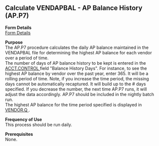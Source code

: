 ##  Calculate VENDAPBAL - AP Balance History (AP.P7)

<PageHeader />

**Form Details**  
[ Form Details ](AP-P7-1/README.md)   

**Purpose**  
The AP.P7 procedure calculates the daily AP balance maintained in the
VENDAPBAL file for determining the highest AP balance for each vendor over a
period of time.  
The number of days of AP balance history to be kept is entered in the [ ACCT.CONTROL ](../../../../rover/AP-OVERVIEW/AP-ENTRY/ACCT-CONTROL/README.md) field "Balance History Days". For instance, to see the highest AP balance by vendor over the past year, enter 365. It will be a rolling period of time. Note, if you increase the time period, the missing days cannot be automatically recaptured. It will build up to the # days specified. If you decrease the number, the next time AP.P7 runs, it will adjust the data accordingly. AP.P7 should be included in the nightly batch run.   
The highest AP balance for the time period specified is displayed in [ VENDOR.Q ](../../../../rover/AP-OVERVIEW/AP-REPORT/VENDOR-Q/README.md) . 

**Frequency of Use**  
This process should be run daily.

**Prerequisites**  
None.

<badge text= "Version 8.10.57" vertical="middle" />

<PageFooter />
